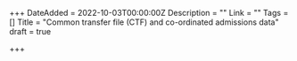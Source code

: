 +++
DateAdded = 2022-10-03T00:00:00Z
Description = ""
Link = ""
Tags = []
Title = "Common transfer file (CTF) and co-ordinated admissions data"
draft = true

+++

